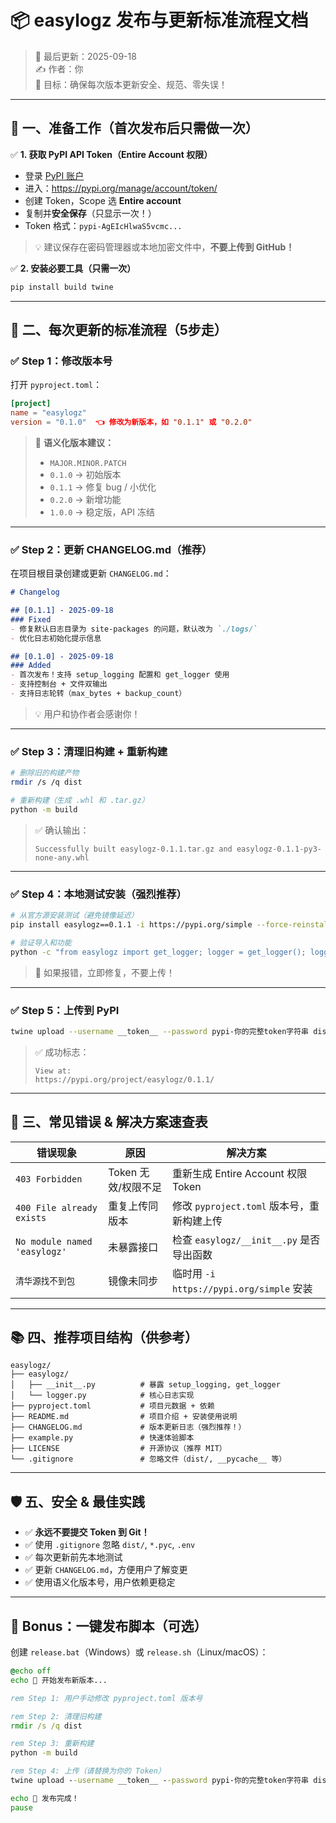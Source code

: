 # 📦 easylogz 发布与更新标准流程文档  
> 📅 最后更新：2025-09-18  
> ✍️ 作者：你  
> 🎯 目标：确保每次版本更新安全、规范、零失误！

---

## 🧭 一、准备工作（首次发布后只需做一次）

✅ **1. 获取 PyPI API Token（Entire Account 权限）**

- 登录 [PyPI 账户](https://pypi.org/)
- 进入：https://pypi.org/manage/account/token/
- 创建 Token，Scope 选 **Entire account**
- 复制并**安全保存**（只显示一次！）
- Token 格式：`pypi-AgEIcHlwaS5vcmc...`

> 💡 建议保存在密码管理器或本地加密文件中，**不要上传到 GitHub！**

✅ **2. 安装必要工具（只需一次）**

```bash
pip install build twine
```

---

## 🔄 二、每次更新的标准流程（5步走）

### ✅ Step 1：修改版本号

打开 `pyproject.toml`：

```toml
[project]
name = "easylogz"
version = "0.1.0"  👈 修改为新版本，如 "0.1.1" 或 "0.2.0"
```

> 📌 **语义化版本建议：**
> - `MAJOR.MINOR.PATCH`
> - `0.1.0` → 初始版本
> - `0.1.1` → 修复 bug / 小优化
> - `0.2.0` → 新增功能
> - `1.0.0` → 稳定版，API 冻结

---

### ✅ Step 2：更新 CHANGELOG.md（推荐）

在项目根目录创建或更新 `CHANGELOG.md`：

```markdown
# Changelog

## [0.1.1] - 2025-09-18
### Fixed
- 修复默认日志目录为 site-packages 的问题，默认改为 `./logs/`
- 优化日志初始化提示信息

## [0.1.0] - 2025-09-18
### Added
- 首次发布！支持 setup_logging 配置和 get_logger 使用
- 支持控制台 + 文件双输出
- 支持日志轮转（max_bytes + backup_count）
```

> 💡 用户和协作者会感谢你！

---

### ✅ Step 3：清理旧构建 + 重新构建

```bash
# 删除旧的构建产物
rmdir /s /q dist

# 重新构建（生成 .whl 和 .tar.gz）
python -m build
```

> ✅ 确认输出：
> ```
> Successfully built easylogz-0.1.1.tar.gz and easylogz-0.1.1-py3-none-any.whl
> ```

---

### ✅ Step 4：本地测试安装（强烈推荐）

```bash
# 从官方源安装测试（避免镜像延迟）
pip install easylogz==0.1.1 -i https://pypi.org/simple --force-reinstall

# 验证导入和功能
python -c "from easylogz import get_logger; logger = get_logger(); logger.info('✅ 本地测试通过')"
```

> 🧪 如果报错，立即修复，不要上传！

---

### ✅ Step 5：上传到 PyPI

```bash
twine upload --username __token__ --password pypi-你的完整token字符串 dist/*
```

> ✅ 成功标志：
> ```
> View at:
> https://pypi.org/project/easylogz/0.1.1/
> ```

---

## 🚨 三、常见错误 & 解决方案速查表

| 错误现象 | 原因 | 解决方案 |
|----------|------|----------|
| `403 Forbidden` | Token 无效/权限不足 | 重新生成 Entire Account 权限 Token |
| `400 File already exists` | 重复上传同版本 | 修改 `pyproject.toml` 版本号，重新构建上传 |
| `No module named 'easylogz'` | 未暴露接口 | 检查 `easylogz/__init__.py` 是否导出函数 |
| `清华源找不到包` | 镜像未同步 | 临时用 `-i https://pypi.org/simple` 安装 |

---

## 📚 四、推荐项目结构（供参考）

```
easylogz/
├── easylogz/
│   ├── __init__.py          # 暴露 setup_logging, get_logger
│   └── logger.py            # 核心日志实现
├── pyproject.toml           # 项目元数据 + 依赖
├── README.md                # 项目介绍 + 安装使用说明
├── CHANGELOG.md             # 版本更新日志（强烈推荐！）
├── example.py               # 快速体验脚本
├── LICENSE                  # 开源协议（推荐 MIT）
└── .gitignore               # 忽略文件（dist/, __pycache__ 等）
```

---

## 🛡️ 五、安全 & 最佳实践

- ✅ **永远不要提交 Token 到 Git！**
- ✅ 使用 `.gitignore` 忽略 `dist/`, `*.pyc`, `.env`
- ✅ 每次更新前先本地测试
- ✅ 更新 `CHANGELOG.md`，方便用户了解变更
- ✅ 使用语义化版本号，用户依赖更稳定

---

## 🎁 Bonus：一键发布脚本（可选）

创建 `release.bat`（Windows）或 `release.sh`（Linux/macOS）：

```bat
@echo off
echo 🚀 开始发布新版本...

rem Step 1: 用户手动修改 pyproject.toml 版本号

rem Step 2: 清理旧构建
rmdir /s /q dist

rem Step 3: 重新构建
python -m build

rem Step 4: 上传（请替换为你的 Token）
twine upload --username __token__ --password pypi-你的完整token字符串 dist/*

echo 🎉 发布完成！
pause



```
